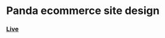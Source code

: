 
<h1>Panda ecommerce site design</h1>

<h3><a href="https://pallabbarman.github.io/panda-ecommerce/">Live</a>
